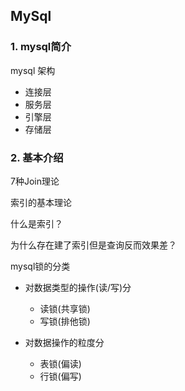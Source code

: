 ## MySql

### 1. mysql简介 

mysql 架构

+ 连接层
+ 服务层
+ 引擎层
+ 存储层

### 2. 基本介绍

7种Join理论



索引的基本理论

什么是索引？

为什么存在建了索引但是查询反而效果差？



mysql锁的分类

+ 对数据类型的操作(读/写)分
  + 读锁(共享锁)
  + 写锁(排他锁)

+ 对数据操作的粒度分
  + 表锁(偏读)
  + 行锁(偏写)


